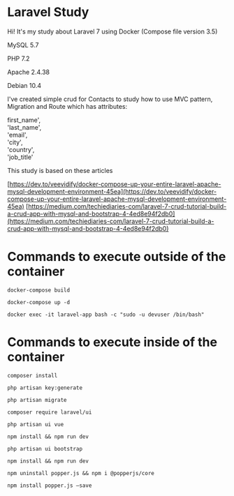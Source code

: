 # Laravel Study

Hi! It's my study about Laravel 7 using Docker (Compose file version 3.5)

MySQL 5.7

PHP 7.2

Apache 2.4.38 

Debian 10.4

I've created simple crud for Contacts to study how to use MVC pattern, Migration and Route which has attributes:

first_name',  
'last_name',  
'email',  
'city',  
'country',  
'job_title'

This study is based on these articles

[https://dev.to/veevidify/docker-compose-up-your-entire-laravel-apache-mysql-development-environment-45ea](https://dev.to/veevidify/docker-compose-up-your-entire-laravel-apache-mysql-development-environment-45ea)
[https://medium.com/techiediaries-com/laravel-7-crud-tutorial-build-a-crud-app-with-mysql-and-bootstrap-4-4ed8e94f2db0](https://medium.com/techiediaries-com/laravel-7-crud-tutorial-build-a-crud-app-with-mysql-and-bootstrap-4-4ed8e94f2db0)

# Commands to execute outside of the container

`docker-compose build`

`docker-compose up -d`

`docker exec -it laravel-app bash -c "sudo -u devuser /bin/bash" `

# Commands to execute inside of the container

`composer install`

`php artisan key:generate`

`php artisan migrate`

`composer require laravel/ui`

`php artisan ui vue `

`npm install && npm run dev`

`php artisan ui bootstrap`

`npm install && npm run dev`

`npm uninstall popper.js && npm i @popperjs/core`

`npm install popper.js –save`
